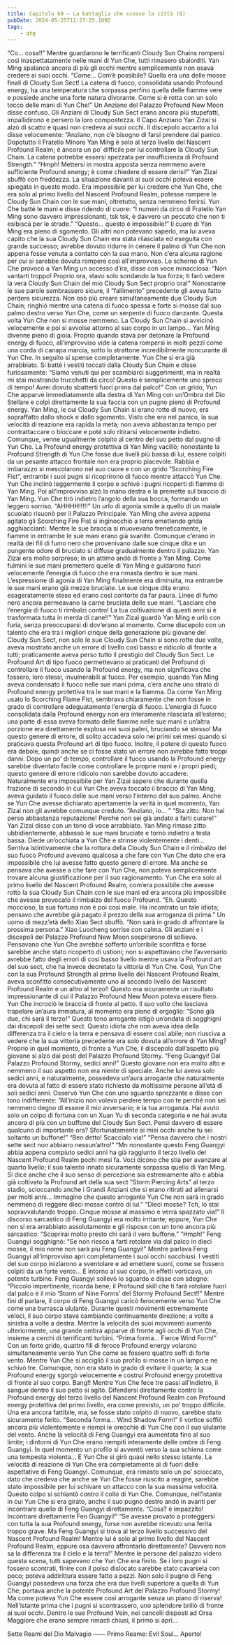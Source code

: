 ```yaml
---
title: Capitolo 69 – La battaglia che scosse la città (6)
pubDate: 2024-05-25T11:27:25.189Z
tags:
    - atg
---
```



“Co… cosa!!”
Mentre guardarono le terrificanti Cloudy Sun Chains rompersi così inaspettatamente nelle mani di Yun Che, tutti rimasero sbalorditi. Yan Ming spalancò ancora di più gli occhi mentre semplicemente non osava credere ai suoi occhi.
“Come… Com’è possibile? Quella era una delle mosse finali di Cloudy Sun Sect! La catena di fuoco, consolidata usando Profound energy, ha una temperatura che sorpassa perfino quella delle fiamme vere e possiede anche una forte natura divorante. Come si è rotta con un solo tocco delle mani di Yun Che!” Un Anziano del Palazzo Profound New Moon disse confuso.
Gli Anziani di Cloudy Sun Sect erano ancora più stupefatti, impallidirono e persero la loro compostezza. Il Capo Anziano Yan Zizai si alzò di scatto e quasi non credeva ai suoi occhi. Il discepolo accanto a lui disse velocemente: “Anziano, non c’è bisogno di farsi prendere dal panico. Dopotutto il Fratello Minore Yan Ming è solo al terzo livello del Nascent Profound Realm; è ancora un po’ difficile per lui controllare la Cloudy Sun Chain. La catena potrebbe essersi spezzata per insufficienza di Profound Strength.”
“Hmph! Mettersi in mostra apposta senza nemmeno avere sufficiente Profound energy; è come chiedere di essere derisi!” Yan Zizai sbuffò con freddezza. La situazione davanti ai suoi occhi poteva essere spiegata in questo modo. Era impossibile per lui credere che Yun Che, che era solo al primo livello del Nascent Profound Realm, potesse rompere le Cloudy Sun Chain con le sue mani, oltretutto, senza nemmeno ferirsi.
Yun Che batté le mani e disse ridendo di cuore: “I numeri da circo di Fratello Yan Ming sono davvero impressionanti, tsk tsk, è davvero un peccato che non ti esibisca per le strade.”
“Questo… questo è impossibile!” Il cuore di Yan Ming era pieno di sgomento. Gli altri non potevano saperlo, ma lui aveva capito che la sua Cloudy Sun Chain era stata rilasciata ed eseguita con grande successo; avrebbe dovuto ridurre in cenere il palmo di Yun Che non appena fosse venuta a contatto con la sua mano. Non c’era alcuna ragione per cui si sarebbe dovuta rompere così all’improvviso.
Lo scherno di Yun Che provocò a Yan Ming un accesso d’ira, disse con voce minacciosa: “Non vantarti troppo! Proprio ora, stavo solo sondando la tua forza; ti farò vedere la vera Cloudy Sun Chain del mio Cloudy Sun Sect proprio ora!”
Nonostante le sue parole sembrassero sicure, il “fallimento” precedente gli aveva fatto perdere sicurezza. Non osò più creare simultaneamente due Cloudy Sun Chain; ringhiò mentre una catena di fuoco spessa e forte si mosse dal suo palmo destro verso Yun Che, come un serpente di fuoco danzante.
Questa volta Yun Che non si mosse nemmeno. La Cloudy Sun Chain si avvicinò velocemente e poi si avvolse attorno al suo corpo in un lampo… Yan Ming divenne pieno di gioia. Proprio quando stava per detonare la Profound energy di fuoco, all’improvviso vide la catena rompersi in molti pezzi come una corda di canapa marcia, sotto lo strattone incredibilmente noncurante di Yun Che.
In seguito si spense completamente.
Yun Che si era già arrabbiato. Si batté i vestiti toccati dalla Cloudy Sun Chain e disse furiosamente: “Siamo venuti qui per scambiarci suggerimenti, ma in realtà mi stai mostrando trucchetti da circo! Questo è semplicemente uno spreco di tempo! Avrei dovuto sbatterti fuori prima dal palco!”
Con un grido, Yun Che apparve immediatamente alla destra di Yan Ming con un’Ombra del Dio Stellare e colpì direttamente la sua faccia con un pugno pieno di Profound energy. Yan Ming, le cui Cloudy Sun Chain si erano rotte di nuovo, era sopraffatto dallo shock e dallo sgomento. Visto che era nel panico, la sua velocità di reazione era rapida la metà; non aveva abbastanza tempo per contrattaccare o bloccare e poté solo ritirarsi velocemente indietro. Comunque, venne ugualmente colpito al centro del suo petto dal pugno di Yun Che.
La Profound energy protettiva di Yan Ming vacillò; nonostante la Profound Strength di Yun Che fosse due livelli più bassa di lui, essere colpiti da un pesante attacco frontale non era proprio piacevole.
Rabbia e imbarazzo si mescolarono nel suo cuore e con un grido “Scorching Fire Fist”, entrambi i suoi pugni si ricoprirono di fuoco mentre attaccò Yun Che.
Yun Che inclinò leggermente il corpo e schivò i pugni ricoperti di fiamme di Yan Ming. Poi all’improvviso alzò la mano destra e la premette sul braccio di Yan Ming. Yun Che tirò indietro l’angolo della sua bocca, formando un leggero sorriso.
“AHHHH!!!!!”
Un urlo di agonia simile a quello di un maiale scuoiato risuonò per il Palazzo Principale. Yan Ming che aveva appena agitato gli Scorching Fire Fist si inginocchiò a terra emettendo grida agghiaccianti. Mentre le sue braccia si muovevano freneticamente, le fiamme in entrambe le sue mani erano già svanite.
Comunque c’erano in realtà dei fili di fumo nero che provenivano dalle sue cinque dita e un pungente odore di bruciato si diffuse gradualmente dentro il palazzo.
Yan Zizai era molto sorpreso; in un attimo andò di fronte a Yan Ming. Come fulmini le sue mani premettero quelle di Yan Ming e guidarono fuori velocemente l’energia di fuoco che era rimasta dentro le sue mani.
L’espressione di agonia di Yan Ming finalmente era diminuita, ma entrambe le sue mani erano già mezze bruciate. Le sue cinque dita erano esageratamente stese ed erano così contorte da far paura. Linee di fumo nero ancora permeavano la carne bruciata delle sue mani.
“Lasciare che l’energia di fuoco ti rimbalzi contro! La tua coltivazione di questi anni si è trasformata tutta in merda di cane!!” Yan Zizai guardò Yan Ming e urlò con furia, senza preoccuparsi di dov’erano al momento. Come discepolo con un talento che era tra i migliori cinque della generazione più giovane del Cloudy Sun Sect, non solo le sue Cloudy Sun Chain si sono rotte due volte, aveva mostrato anche un errore di livello così basso e ridicolo di fronte a tutti; praticamente aveva perso tutto il prestigio del Cloudy Sun Sect.
Le Profound Art di tipo fuoco permettevano ai praticanti del Profound di controllare il fuoco usando la Profound energy, ma non significava che fossero, loro stessi, invulnerabili al fuoco. Per esempio, quando Yan Ming aveva condensato il fuoco nelle sue mani prima, c’era anche uno strato di Profound energy protettiva tra le sue mani e la fiamma.
Da come Yan Ming usato lo Scorching Flame Fist, sembrava chiaramente che non fosse in grado di controllare adeguatamente l’energia di fuoco. L’energia di fuoco consolidata dalla Profound energy non era interamente rilasciata all’esterno; una parte di essa aveva formato delle fiamme nelle sue mani e un’altra porzione era direttamente esplosa nei suoi palmi, bruciando sé stesso! Ma questo genere di errore, di solito accadeva solo nei primi sei mesi quando si praticava questa Profound art di tipo fuoco. Inoltre, il potere di questo fuoco era debole, quindi anche se ci fosse stato un errore non avrebbe fatto troppi danni. Dopo un po’ di tempo, controllare il fuoco usando la Profound energy sarebbe diventato facile come controllare le proprie mani e i propri piedi; questo genere di errore ridicolo non sarebbe dovuto accadere.
Naturalmente era impossibile per Yan Zizai sapere che durante quella frazione di secondo in cui Yun Che aveva toccato il braccio di Yan Ming, aveva guidato il fuoco delle sue mani verso l’interno del suo palmo. Anche se Yun Che avesse dichiarato apertamente la verità in quel momento, Yan Zizai non gli avrebbe comunque creduto.
“Anziano, io… ”
“Sta zitto. Non hai perso abbastanza reputazione! Perché non sei già andato a farti curare!”
Yan Zizai disse con un tono di voce arrabbiato.
Yan Ming rimase zitto ubbidientemente, abbassò le sue mani bruciate e tornò indietro a testa bassa. Diede un’occhiata a Yun Che e strinse violentemente i denti… Sentiva istintivamente che la rottura della Cloudy Sun Chain e il rimbalzo del suo fuoco Profound avevano qualcosa a che fare con Yun Che dato che era impossibile che lui avesse fatto questo genere di errore. Ma anche se pensava che avesse a che fare con Yun Che, non poteva semplicemente trovare alcuna giustificazione per il suo ragionamento. Yun Che era solo al primo livello del Nascent Profound Realm, com’era possibile che avesse rotto la sua Cloudy Sun Chain con le sue mani ed era ancora più impossibile che avesse provocato il rimbalzo del fuoco Profound.
“Eh. Questo moccioso, la sua fortuna non è poi così male. Ha incontrato un tale idiota; pensavo che avrebbe già pagato il prezzo della sua arroganza di prima.” Un uomo di mezz’età dello Xiao Sect sbuffò.
“Non sarà in grado di affrontare la prossima persona.” Xiao Luocheng sorrise con calma.
Gli anziani e i discepoli del Palazzo Profound New Moon sospirarono di sollievo. Pensavano che Yun Che avrebbe sofferto un’orribile sconfitta e forse sarebbe anche stato ricoperto di ustioni; non si aspettavano che l’avversario avrebbe fatto degli errori di così basso livello mentre usava la Profound art del suo sect, che ha invece decretato la vittoria di Yun Che. Così, Yun Che con la sua Profound Strength al primo livello del Nascent Profound Realm, aveva sconfitto consecutivamente uno al secondo livello del Nascent Profound Realm e un altro al terzo!!
Questo era sicuramente un risultato impressionante di cui il Palazzo Profound New Moon poteva essere fiero.
Yun Che incrociò le braccia di fronte al petto. Il suo volto che lasciava trapelare un’aura immatura, al momento era pieno di orgoglio: “Sono già due, chi sarà il terzo!”
Questo tono arrogante istigò un’ondata di sogghigni dai discepoli dei sette sect. Questo idiota che non aveva idea della differenza tra il cielo e la terra e pensava di essere così abile; non riusciva a vedere che la sua vittoria precedente era solo dovuta all’errore di Yan Ming?
Proprio in quel momento, di fronte a Yun Che, il discepolo dall’aspetto più giovane si alzò dai posti del Palazzo Profound Stormy.
“Feng Guangyi! Dal Palazzo Profound Stormy, sedici anni!” Questo giovane non era molto alto e nemmeno il suo aspetto non era niente di speciale. Anche lui aveva solo sedici anni, e naturalmente, possedeva un’aura arrogante che naturalmente era dovuta al fatto di essere stato richiesto da moltissime persone all’età di soli sedici anni. Osservò Yun Che con uno sguardo sprezzante e disse con tono indifferente: ”All’inizio non volevo perdere tempo con te perché non sei nemmeno degno di essere il mio avversario; è la tua arroganza. Hai avuto solo un colpo di fortuna con un Xuan Yu di seconda categoria e ne hai avuta ancora di più con un buffone del Cloudy Sun Sect. Pensi davvero di essere qualcuno di importante ora? Sfortunatamente ai miei occhi anche tu sei soltanto un buffone!”
“Ben detto! Scaccialo via!”
“Pensa davvero che i nostri sette sect non abbiano nessun’altro!”
“Mn nonostante questo Feng Guangyi abbia appena compiuto sedici anni ha già raggiunto il terzo livello del Nascent Profound Realm pochi mesi fa. Voci dicono che stia per avanzare al quarto livello; il suo talento innato sicuramente sorpassa quello di Yan Ming. Si dice anche che il suo senso di percezione sia estremamente alto e abbia già coltivato la Profound art della sua sect “Storm Piercing Arts” al terzo stadio, scioccando anche i Grandi Anziani che si erano ritirati ad allenarsi per molti anni… Immagino che questo arrogante Yun Che non sarà in grado nemmeno di reggere dieci mosse contro di lui.”
“Dieci mosse? Tch, lo stai sopravvalutando troppo. Cinque mosse al massimo e verrà spazzato via!”
Il discorso sarcastico di Feng Guangyi era molto irritante; eppure, Yun Che non si era arrabbiato assolutamente e gli rispose con un tono ancora più sarcastico: “Scoprirai molto presto chi sarà il vero buffone.”
“Hmph!” Feng Guangyi sogghignò: “Se non riesco a farti rotolare via dal palco in dieci mosse, il mio nome non sarà più Feng Guangyi!”
Mentre parlava Feng Guangyi all’improvviso aprì completamente i suoi occhi socchiusi. I vestiti del suo corpo iniziarono a sventolare e ad emettere suoni, come se fossero colpiti da un forte vento… E intorno al suo corpo, in effetti vorticava, un potente turbine.
Feng Guangyi sollevò lo sguardo e disse con sdegno: “Piccolo impertinente, ricorda bene; il Profound skill che ti farà rotolare fuori dal palco è il mio ‘Storm of Nine Forms’ del Stormy Profound Sect!!”
Mentre finì di parlare, il corpo di Feng Guangyi caricò ferocemente verso Yun Che come una burrasca ululante.
Durante questi movimenti estremamente veloci, il suo corpo stava cambiando continuamente direzione; a volte a sinistra a volte a destra. Mentre la velocità dei suoi movimenti aumentò ulteriormente, una grande ombra apparve di fronte agli occhi di Yun Che, insieme a cerchi di terrificanti turbini.
“Prima forma… Fierce Wind Form!”
Con un forte grido, quattro fili di feroce Profound energy volarono simultaneamente verso Yun Che come se fossero quattro soffi di forte vento. Mentre Yun Che si accigliò il suo profilo si mosse in un lampo e ne schivò tre. Comunque, non era stato in grado di evitare il quarto; la sua Profound energy sgorgò velocemente e costruì Profound energy protettiva di fronte al suo corpo.
Bang!!
Mentre Yun Che fece tre passi all’indietro, il sangue dentro il suo petto si agitò. Difendersi direttamente contro la Profound energy del terzo livello del Nascent Profound Realm con Profound energy protettiva del primo livello, era come previsto, un po’ troppo difficile. Una era ancora fattibile, ma, se fosse stato colpito di nuovo, sarebbe stato sicuramente ferito.
“Seconda forma… Wind Shadow Form!”
Il vortice soffiò ancora più violentemente e riempì le orecchie di Yun Che con il suo ululante del vento. Anche la velocità di Feng Guangyi era aumentata fino al suo limite; i dintorni di Yun Che erano riempiti interamente delle ombre di Feng Guangyi. In quel momento un profilo si avventò verso la sua schiena come una tempesta violenta… E Yun Che si girò quasi nello stesso istante.
La velocità di reazione di Yun Che era completamente al di fuori delle aspettative di Feng Guangyi. Comunque, era rimasto solo un po’ scioccato, dato che credeva che anche se Yun Che fosse riuscito a reagire, sarebbe stato impossibile per lui schivare un attacco con la sua massima velocità. Questo colpo si schiantò contro il collo di Yun Che.
Comunque, nell’istante in cui Yun Che si era girato, anche il suo pugno destro andò in avanti per incontrare quello di Feng Guangyi direttamente.
“Cosa? è impazzito! Incontrare direttamente Fen Guangyi!”
“Se avesse provato a proteggersi con tutta la sua Profound energy, forse non avrebbe ricevuto una ferita troppo grave. Ma Feng Guangyi si trova al terzo livello successivo del Nascent Profound Realm! Mentre lui è solo al primo livello del Nascent Profound Realm, eppure osa davvero affrontarlo direttamente? Davvero non sa la differenza tra il cielo e la terra!”
Mentre le persone del palazzo videro questa scena, tutti sapevano che Yun Che era finito. Se i loro pugni si fossero scontrati, finire con il polso dislocato sarebbe stato cavarsela con poco; poteva addirittura essere fatto a pezzi. Non solo il pugno di Feng Guangyi possedeva una forza che era due livelli superiore a quella di Yun Che; portava anche la potente Profound Art del Palazzo Profound Stormy!
Ma come poteva Yun Che essere così arrogante senza un piano di riserva!
Nell’istante prima che i pugni si scontrassero, uno splendore brillò di fronte ai suoi occhi. Dentro le sue Profound Vein, nei cancelli disposti ad Orsa Maggiore che erano sempre rimasti chiusi, il primo si aprì…


Sette Reami del Dio Malvagio —— Primo Reame: Evil Soul… Aperto!



